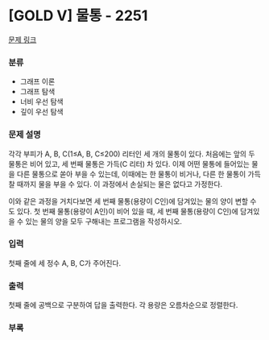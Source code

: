 # [GOLD V] 물통 - 2251

[문제 링크](https://www.acmicpc.net/problem/2251)

### 분류

- 그래프 이론
- 그래프 탐색
- 너비 우선 탐색
- 깊이 우선 탐색


### 문제 설명

각각 부피가 A, B, C(1≤A, B, C≤200) 리터인 세 개의 물통이 있다. 처음에는 앞의 두 물통은 비어 있고, 세 번째 물통은 가득(C 리터) 차 있다. 이제 어떤 물통에 들어있는 물을 다른 물통으로 쏟아 부을 수 있는데, 이때에는 한 물통이 비거나, 다른 한 물통이 가득 찰 때까지 물을 부을 수 있다. 이 과정에서 손실되는 물은 없다고 가정한다.

이와 같은 과정을 거치다보면 세 번째 물통(용량이 C인)에 담겨있는 물의 양이 변할 수도 있다. 첫 번째 물통(용량이 A인)이 비어 있을 때, 세 번째 물통(용량이 C인)에 담겨있을 수 있는 물의 양을 모두 구해내는 프로그램을 작성하시오.


### 입력

첫째 줄에 세 정수 A, B, C가 주어진다.

### 출력

첫째 줄에 공백으로 구분하여 답을 출력한다. 각 용량은 오름차순으로 정렬한다.


### 부록



